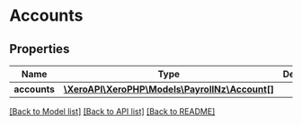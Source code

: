 # Accounts

## Properties
Name | Type | Description | Notes
------------ | ------------- | ------------- | -------------
**accounts** | [**\XeroAPI\XeroPHP\Models\PayrollNz\Account[]**](Account.md) |  | [optional] 

[[Back to Model list]](../README.md#documentation-for-models) [[Back to API list]](../README.md#documentation-for-api-endpoints) [[Back to README]](../README.md)


